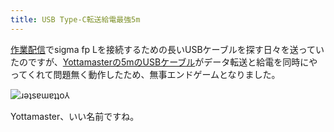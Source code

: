 ```yaml
---
title: USB Type-C転送給電最強5m
---
```

[作業配信](https://www.youtube.com/c/r7kamura)でsigma fp Lを接続するための長いUSBケーブルを探す日々を送っていたのですが、[Yottamasterの5mのUSBケーブル](https://www.amazon.co.jp/dp/B09Y1BY75P)がデータ転送と給電を同時にやってくれて問題無く動作したため、無事エンドゲームとなりました。

![](https://lh5.googleusercontent.com/ed77qqrsj6SoC6C4ueoHNZz1UCpjYyydYTMiYs2fnFlBjXoAiafCXMl_MKUdZjzVRRBNwfUJlJ1e_cPijnERNqqao7e51Nwv6_NEXb9R11KUwHSYUELroHYHdBAAqyFUqFmdh82Aex6Vlxs6sKkOvCtRMJo1hJARS-H-J_WJtR1MSzogSI7FmzBXmw "ɹǝʇsɐɯɐʇʇo⅄")

Yottamaster、いい名前ですね。
